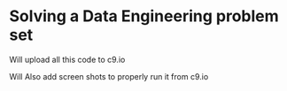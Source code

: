 # Solving a Data Engineering problem set 

Will upload all this code to c9.io

Will Also add screen shots to properly run it from c9.io
